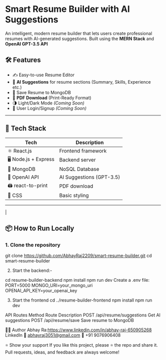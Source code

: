 # Smart Resume Builder with AI Suggestions

An intelligent, modern resume builder that lets users create professional resumes with AI-generated suggestions. Built using the **MERN Stack** and **OpenAI GPT-3.5 API**

## 🛠️ Features

- ✍️ Easy-to-use Resume Editor
- 🤖 **AI Suggestions** for resume sections (Summary, Skills, Experience etc.)
- 💾 Save Resume to MongoDB
- 📄 **PDF Download** (Print-Ready Format)
- 🌗 Light/Dark Mode *(Coming Soon)*
- 🔐 User Login/Signup *(Coming Soon)*

---

## 🧰 Tech Stack

| Tech | Description |
|------|-------------|
| ⚛️ React.js | Frontend framework |
| 🖥️ Node.js + Express | Backend server |
| 🍃 MongoDB | NoSQL Database |
| 🧠 OpenAI API | AI Suggestions (GPT-3.5) |
| 🖨️ react-to-print | PDF download |
| 🎨 CSS | Basic styling |

---
|

## 📦 How to Run Locally

### 1. Clone the repository
git clone https://github.com/AbhayRaj2209/smart-resume-builder.git
cd smart-resume-builder

2. Start the backend:-
   
cd resume-builder-backend
npm install
npm run dev
Create a .env file:
PORT=5000
MONGO_URI=your_mongo_uri
OPENAI_API_KEY=your_openai_key

3. Start the frontend
cd ../resume-builder-frontend
npm install
npm run dev

 API Routes
Method	Route	Description
POST	/api/resume/suggestions	Get AI suggestions
POST	/api/resume/save	Save resume to MongoDB

🙋‍♂️ Author
Abhay Ra:https://www.linkedin.com/in/abhay-raj-650905268
LinkedIn
📧 abhayraj3051@gmail.com
📱 +91 9076906408

⭐️ Show your support
If you like this project, please ⭐ the repo and share it.
Pull requests, ideas, and feedback are always welcome!
